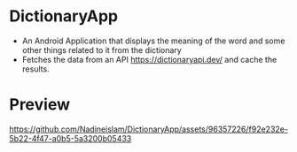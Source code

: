 # DictionaryApp

* An Android Application that displays the meaning of the word and some other things related to it from the dictionary
* Fetches the data from an API https://dictionaryapi.dev/ and cache the results.

# Preview

https://github.com/Nadineislam/DictionaryApp/assets/96357226/f92e232e-5b22-4f47-a0b5-5a3200b05433

